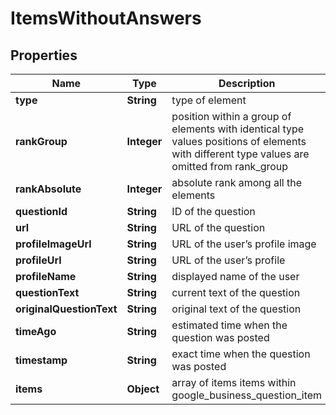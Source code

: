 

# ItemsWithoutAnswers


## Properties

| Name | Type | Description | Notes |
|------------ | ------------- | ------------- | -------------|
|**type** | **String** | type of element |  [optional] |
|**rankGroup** | **Integer** | position within a group of elements with identical type values positions of elements with different type values are omitted from rank_group |  [optional] |
|**rankAbsolute** | **Integer** | absolute rank among all the elements |  [optional] |
|**questionId** | **String** | ID of the question |  [optional] |
|**url** | **String** | URL of the question |  [optional] |
|**profileImageUrl** | **String** | URL of the user’s profile image |  [optional] |
|**profileUrl** | **String** | URL of the user’s profile |  [optional] |
|**profileName** | **String** | displayed name of the user |  [optional] |
|**questionText** | **String** | current text of the question |  [optional] |
|**originalQuestionText** | **String** | original text of the question |  [optional] |
|**timeAgo** | **String** | estimated time when the question was posted |  [optional] |
|**timestamp** | **String** | exact time when the question was posted |  [optional] |
|**items** | **Object** | array of items items within google_business_question_item |  [optional] |



